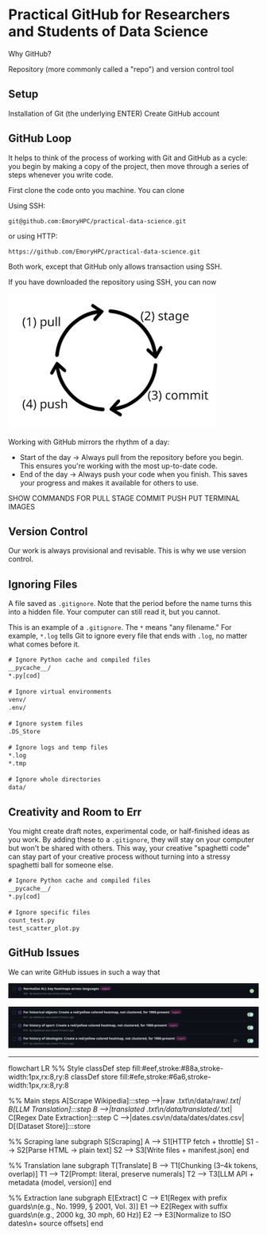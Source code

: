# Practical GitHub for Researchers and Students of Data Science

Why GitHub?

Repository (more commonly called a "repo") and version control tool 

## Setup

Installation of Git (the underlying ENTER)
Create GitHub account 

## GitHub Loop

It helps to think of the process of working with Git and GitHub as a cycle: you begin by making a copy of the project, then move through a series of steps whenever you write code. 

First clone the code onto you machine. You can clone 

Using SSH: 

```
git@github.com:EmoryHPC/practical-data-science.git
```

or using HTTP: 

```
https://github.com/EmoryHPC/practical-data-science.git
```

Both work, except that GitHub only allows transaction using SSH. 

If you have downloaded the repository using SSH, you can now 

![GitHub Loop Image](https://raw.githubusercontent.com/EmoryHPC/practical-data-science/main/github/images/github_loop.png)

Working with GitHub mirrors the rhythm of a day:

* Start of the day → Always pull from the repository before you begin. This ensures you're working with the most up-to-date code.
* End of the day → Always push your code when you finish. This saves your progress and makes it available for others to use.


SHOW COMMANDS FOR PULL STAGE COMMIT PUSH 
PUT TERMINAL IMAGES 


## Version Control

Our work is always provisional and revisable. This is why we use version control. 

## Ignoring Files

A file saved as `.gitignore`. Note that the period before the name turns this into a hidden file. Your computer can still read it, but you cannot. 

This is an example of a `.gitignore`. The `*` means "any filename." For example, `*.log` tells Git to ignore every file that ends with `.log`, no matter what comes before it.

```
# Ignore Python cache and compiled files
__pycache__/
*.py[cod]

# Ignore virtual environments
venv/
.env/

# Ignore system files
.DS_Store

# Ignore logs and temp files
*.log
*.tmp

# Ignore whole directories
data/
```

## Creativity and Room to Err

You might create draft notes, experimental code, or half-finished ideas as you work. By adding these to a `.gitignore`, they will stay on your computer but won't be shared with others. This way, your creative "spaghetti code" can stay part of your creative process without turning into a stressy spaghetti ball for someone else.

```
# Ignore Python cache and compiled files
__pycache__/
*.py[cod]

# Ignore specific files
count_test.py
test_scatter_plot.py
```

## GitHub Issues


We can write GitHub issues in such a way that 

![GitHub Issue 1](https://github.com/EmoryHPC/practical-data-science/blob/main/github/images/github_issue_1.png?raw=true)



![GitHub Issue 2](https://github.com/EmoryHPC/practical-data-science/blob/main/github/images/github_issue_2.png?raw=true)


----


flowchart LR
  %% Style
  classDef step fill:#eef,stroke:#88a,stroke-width:1px,rx:8,ry:8
  classDef store fill:#efe,stroke:#6a6,stroke-width:1px,rx:8,ry:8

  %% Main steps
  A[Scrape Wikipedia]:::step -->|raw .txt\n/data/raw/*.txt| B[LLM Translation]:::step
  B -->|translated .txt\n/data/translated/*.txt| C[Regex Date Extraction]:::step
  C -->|dates.csv\n/data/dates/dates.csv| D[(Dataset Store)]:::store

  %% Scraping lane
  subgraph S[Scraping]
    A --> S1[HTTP fetch + throttle]
    S1 --> S2[Parse HTML → plain text]
    S2 --> S3[Write files + manifest.json]
  end

  %% Translation lane
  subgraph T[Translate]
    B --> T1[Chunking (3–4k tokens, overlap)]
    T1 --> T2[Prompt: literal, preserve numerals]
    T2 --> T3[LLM API + metadata (model, version)]
  end

  %% Extraction lane
  subgraph E[Extract]
    C --> E1[Regex with prefix guards\n(e.g., No. 1999, § 2001, Vol. 3)]
    E1 --> E2[Regex with suffix guards\n(e.g., 2000 kg, 30 mph, 60 Hz)]
    E2 --> E3[Normalize to ISO dates\n+ source offsets]
  end









